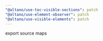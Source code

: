 ```yaml
---
"@altano/use-toc-visible-sections": patch
"@altano/use-element-observer": patch
"@altano/use-visible-elements": patch
---
```


export source maps
